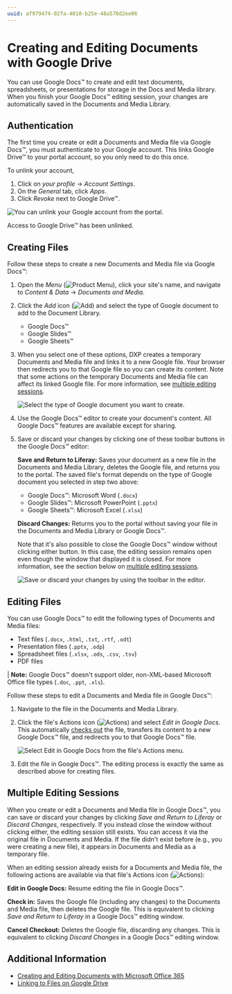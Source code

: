 ```yaml
---
uuid: af979474-02fa-4010-b25e-48a570d2ee06
---
```

# Creating and Editing Documents with Google Drive

You can use Google Docs&trade; to create and edit text documents, spreadsheets, or presentations for storage in the Docs and Media library. When you finish your Google Docs&trade; editing session, your changes are automatically saved in the Documents and Media Library.

## Authentication

The first time you create or edit a Documents and Media file via Google Docs&trade;, you must authenticate to your Google account. This links Google Drive&trade; to your portal account, so you only need to do this once.

To unlink your account,

1. Click on *your profile* &rarr; *Account Settings*.
1. On the *General* tab, click *Apps*.
1. Click *Revoke* next to Google Drive&trade;.

![You can unlink your Google account from the portal.](./creating-and-editing-documents-with-google-drive/images/01.png)

Access to Google Drive&trade; has been unlinked.

## Creating Files

Follow these steps to create a new Documents and Media file via Google Docs&trade;:

1. Open the *Menu* (![Product Menu](../../../../images/icon-menu.png)), click your site's name, and navigate to *Content & Data* &rarr; *Documents and Media*.
1. Click the *Add* icon (![Add](../../../../images/icon-add.png)) and select the type of Google document to add to the Document Library.

    * Google Docs&trade;
    * Google Slides&trade;
    * Google Sheets&trade;

1. When you select one of these options, DXP creates a temporary Documents and Media file and links it to a new Google file. Your browser then redirects you to that Google file so you can create its content. Note that some actions on the temporary Documents and Media file can affect its linked Google file. For more information, see [multiple editing sessions](#multiple-editing-sessions).

    ![Select the type of Google document you want to create.](./creating-and-editing-documents-with-google-drive/images/02.png)

1. Use the Google Docs&trade; editor to create your document's content. All Google Docs&trade; features are available except for sharing.

1. Save or discard your changes by clicking one of these toolbar buttons in the Google Docs&trade; editor:

    **Save and Return to Liferay:** Saves your document as a new file in the Documents and Media Library, deletes the Google file, and returns you to the portal. The saved file's format depends on the type of Google document you selected in step two above:

    * Google Docs&trade;: Microsoft Word (`.docx`)
    * Google Slides&trade;: Microsoft PowerPoint (`.pptx`)
    * Google Sheets&trade;: Microsoft Excel (`.xlsx`)

    **Discard Changes:** Returns you to the portal without saving your file in the Documents and Media Library or Google Docs&trade;.

    Note that it's also possible to close the Google Docs&trade; window without clicking either button. In this case, the editing session remains open even though the window that displayed it is closed. For more information, see the section below on [multiple editing sessions](#multiple-editing-sessions).

    ![Save or discard your changes by using the toolbar in the editor.](./creating-and-editing-documents-with-google-drive/images/03.png)

## Editing Files

You can use Google Docs&trade; to edit the following types of Documents and Media files:

* Text files (`.docx`, `.html`, `.txt`, `.rtf`, `.odt`)
* Presentation files (`.pptx`, `.odp`)
* Spreadsheet files (`.xlsx`, `.ods`, `.csv`, `.tsv`)
* PDF files

| **Note:** Google Docs&trade; doesn't support older, non-XML-based Microsoft Office file types (`.doc`, `.ppt`, `.xls`).

Follow these steps to edit a Documents and Media file in Google Docs&trade;:

1. Navigate to the file in the Documents and Media Library.
1. Click the file's Actions icon (![Actions](../../../../images/icon-actions.png)) and select *Edit in Google Docs*. This automatically [checks out](../../publishing-and-sharing/managing-document-access/managing-document-changes-with-checkout.md) the file, transfers its content to a new Google Docs&trade; file, and redirects you to that Google Docs&trade; file.

    ![Select Edit in Google Docs from the file's Actions menu.](./creating-and-editing-documents-with-google-drive/images/04.png)

1. Edit the file in Google Docs&trade;. The editing process is exactly the same as described above for creating files.

## Multiple Editing Sessions

When you create or edit a Documents and Media file in Google Docs&trade;, you can save or discard your changes by clicking *Save and Return to Liferay* or *Discard Changes*, respectively. If you instead close the window without clicking either, the editing session still exists. You can access it via the original file in Documents and Media. If the file didn't exist before (e.g., you were creating a new file), it appears in Documents and Media as a temporary file.

When an editing session already exists for a Documents and Media file, the following actions are available via that file's Actions icon (![Actions](../../../../images/icon-actions.png)):

**Edit in Google Docs:** Resume editing the file in Google Docs&trade;.

**Check in:** Saves the Google file (including any changes) to the Documents and Media file, then deletes the Google file. This is equivalent to clicking *Save and Return to Liferay* in a Google Docs&trade; editing window.

**Cancel Checkout:** Deletes the Google file, discarding any changes. This is equivalent to clicking *Discard Changes* in a Google Docs&trade; editing window.

## Additional Information

* [Creating and Editing Documents with Microsoft Office 365](./creating-and-editing-documents-with-microsoft-office-365.md)
* [Linking to Files on Google Drive](../linking-to-files-on-google-drive.md)
